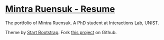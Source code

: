 # [Mintra Ruensuk - Resume](https://mintra-ruensuk.github.io/mintra-profile/)
The portfolio of Mintra Ruensuk. A PhD student at Interactions Lab, UNIST. 

Theme by [Start Bootstrap](http://startbootstrap.com/). Fork [this project](https://startbootstrap.com/template-overviews/resume/) on Github. 
